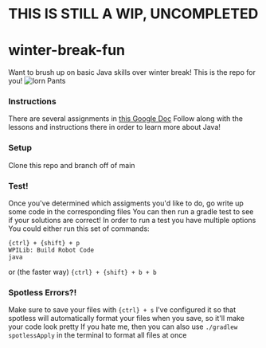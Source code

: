 # THIS IS STILL A WIP, UNCOMPLETED

# winter-break-fun
Want to brush up on basic Java skills over winter break! This is the repo for you!
![Iorn Pants](https://encrypted-tbn0.gstatic.com/images?q=tbn:ANd9GcRikbIBEOVDEtnc82lAeFD9w8sQA3Orfg8GFLIHrW_tYg-qb_2sDlOMfeOYBcpttAxtMX0&usqp=CAU)
### Instructions
There are several assignments in [this Google Doc](https://docs.google.com/document/d/1NLcqq41JP_fEn9IeM-8WH5F5AcdkmE5eqUX8m_-3nhY/edit?usp=sharing)
Follow along with the lessons and instructions there in order to learn more about Java!
### Setup
Clone this repo and branch off of main

### Test!
Once you've determined which assigments you'd like to do, go write up some code in the corresponding files
You can then run a gradle test to see if your solutions are correct!
In order to run a test you have multiple options
You could either run this set of commands:

```
{ctrl} + {shift} + p 
WPILib: Build Robot Code
java
```

or (the faster way) ```{ctrl} + {shift} + b + b```

### Spotless Errors?!
Make sure to save your files with ```{ctrl} + s```
I've configured it so that spotless will automatically format your files when you save, so it'll make your code look pretty
If you hate me, then you can also use ```./gradlew spotlessApply``` in the terminal to format all files at once